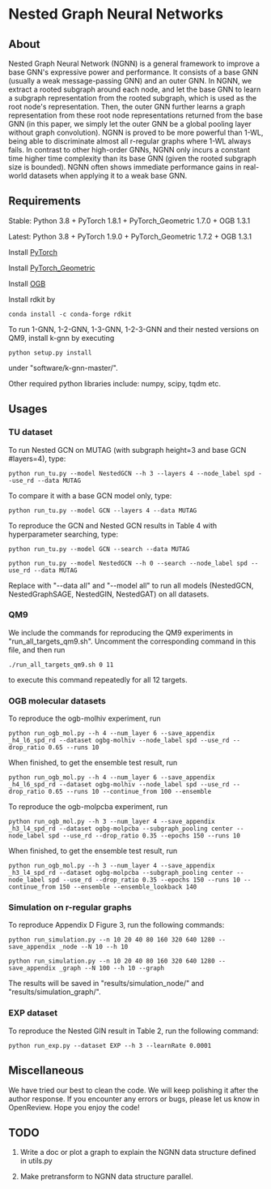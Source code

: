 Nested Graph Neural Networks
============================

About
-----
Nested Graph Neural Network (NGNN) is a general framework to improve a base GNN's expressive power and performance. It consists of a base GNN (usually a weak message-passing GNN) and an outer GNN. In NGNN, we extract a rooted subgraph around each node, and let the base GNN to learn a subgraph representation from the rooted subgraph, which is used as the root node's representation. Then, the outer GNN further learns a graph representation from these root node representations returned from the base GNN (in this paper, we simply let the outer GNN be a global pooling layer without graph convolution). NGNN is proved to be more powerful than 1-WL, being able to discriminate almost all r-regular graphs where 1-WL always fails. In contrast to other high-order GNNs, NGNN only incurs a constant time higher time complexity than its base GNN (given the rooted subgraph size is bounded). NGNN often shows immediate performance gains in real-world datasets when applying it to a weak base GNN.

Requirements
------------
Stable: Python 3.8 + PyTorch 1.8.1 + PyTorch\_Geometric 1.7.0 + OGB 1.3.1

Latest: Python 3.8 + PyTorch 1.9.0 + PyTorch\_Geometric 1.7.2 + OGB 1.3.1

Install [PyTorch](https://pytorch.org/)

Install [PyTorch\_Geometric](https://rusty1s.github.io/pytorch_geometric/build/html/notes/installation.html)

Install [OGB](https://ogb.stanford.edu/docs/home/)

Install rdkit by 

    conda install -c conda-forge rdkit

To run 1-GNN, 1-2-GNN, 1-3-GNN, 1-2-3-GNN and their nested versions on QM9, install k-gnn by executing

    python setup.py install

under "software/k-gnn-master/".

Other required python libraries include: numpy, scipy, tqdm etc.

Usages
------

### TU dataset

To run Nested GCN on MUTAG (with subgraph height=3 and base GCN #layers=4), type:

    python run_tu.py --model NestedGCN --h 3 --layers 4 --node_label spd --use_rd --data MUTAG

To compare it with a base GCN model only, type:

    python run_tu.py --model GCN --layers 4 --data MUTAG

To reproduce the GCN and Nested GCN results in Table 4 with hyperparameter searching, type:

    python run_tu.py --model GCN --search --data MUTAG 

    python run_tu.py --model NestedGCN --h 0 --search --node_label spd --use_rd --data MUTAG

Replace with "--data all" and "--model all" to run all models (NestedGCN, NestedGraphSAGE, NestedGIN, NestedGAT) on all datasets.


### QM9

We include the commands for reproducing the QM9 experiments in "run_all_targets_qm9.sh". Uncomment the corresponding command in this file, and then run

    ./run_all_targets_qm9.sh 0 11

to execute this command repeatedly for all 12 targets.

### OGB molecular datasets

To reproduce the ogb-molhiv experiment, run

    python run_ogb_mol.py --h 4 --num_layer 6 --save_appendix _h4_l6_spd_rd --dataset ogbg-molhiv --node_label spd --use_rd --drop_ratio 0.65 --runs 10 

When finished, to get the ensemble test result, run

    python run_ogb_mol.py --h 4 --num_layer 6 --save_appendix _h4_l6_spd_rd --dataset ogbg-molhiv --node_label spd --use_rd --drop_ratio 0.65 --runs 10 --continue_from 100 --ensemble

To reproduce the ogb-molpcba experiment, run

    python run_ogb_mol.py --h 3 --num_layer 4 --save_appendix _h3_l4_spd_rd --dataset ogbg-molpcba --subgraph_pooling center --node_label spd --use_rd --drop_ratio 0.35 --epochs 150 --runs 10

When finished, to get the ensemble test result, run
    
    python run_ogb_mol.py --h 3 --num_layer 4 --save_appendix _h3_l4_spd_rd --dataset ogbg-molpcba --subgraph_pooling center --node_label spd --use_rd --drop_ratio 0.35 --epochs 150 --runs 10 --continue_from 150 --ensemble --ensemble_lookback 140

### Simulation on r-regular graphs

To reproduce Appendix D Figure 3, run the following commands:
    
    python run_simulation.py --n 10 20 40 80 160 320 640 1280 --save_appendix _node --N 10 --h 10

    python run_simulation.py --n 10 20 40 80 160 320 640 1280 --save_appendix _graph --N 100 --h 10 --graph

The results will be saved in "results/simulation\_node/" and "results/simulation\_graph/".

### EXP dataset

To reproduce the Nested GIN result in Table 2, run the following command:

    python run_exp.py --dataset EXP --h 3 --learnRate 0.0001


Miscellaneous
-------------

We have tried our best to clean the code. We will keep polishing it after the author response. If you encounter any errors or bugs, please let us know in OpenReview. Hope you enjoy the code!


TODO
----

1. Write a doc or plot a graph to explain the NGNN data structure defined in utils.py

2. Make pretransform to NGNN data structure parallel.

